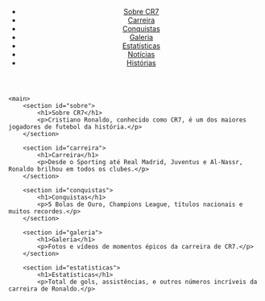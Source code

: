 <!DOCTYPE html>
<html lang="pt-BR">
<head>
    <meta charset="UTF-8">
    <meta name="viewport" content="width=device-width, initial-scale=1.0">
    <title>CR7 - O Rei do Futebol</title>
    <link rel="stylesheet" href="styles.css">
</head>
<body>
    <header>
        <nav>
            <ul>
                <li><a href="#sobre">Sobre CR7</a></li>
                <li><a href="#carreira">Carreira</a></li>
                <li><a href="#conquistas">Conquistas</a></li>
                <li><a href="#galeria">Galeria</a></li>
                <li><a href="#estatisticas">Estatísticas</a></li>
                <li><a href="#noticias">Notícias</a></li>
                <li><a href="#historias">Histórias</a></li>
            </ul>
        </nav>
    </header>

    <main>
        <section id="sobre">
            <h1>Sobre CR7</h1>
            <p>Cristiano Ronaldo, conhecido como CR7, é um dos maiores jogadores de futebol da história.</p>
        </section>

        <section id="carreira">
            <h1>Carreira</h1>
            <p>Desde o Sporting até Real Madrid, Juventus e Al-Nassr, Ronaldo brilhou em todos os clubes.</p>
        </section>

        <section id="conquistas">
            <h1>Conquistas</h1>
            <p>5 Bolas de Ouro, Champions League, títulos nacionais e muitos recordes.</p>
        </section>

        <section id="galeria">
            <h1>Galeria</h1>
            <p>Fotos e vídeos de momentos épicos da carreira de CR7.</p>
        </section>

        <section id="estatisticas">
            <h1>Estatísticas</h1>
            <p>Total de gols, assistências, e outros números incríveis da carreira de Ronaldo.</p>
